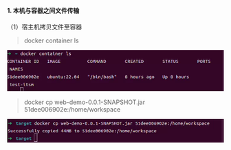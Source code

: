 #### 1. 本机与容器之间文件传输

（1）宿主机拷贝文件至容器

> docker container ls

![](../../../../assets/2023-11-08-19-33-08-image.png)

> docker cp web-demo-0.0.1-SNAPSHOT.jar 51dee006902e:/home/workspace

![](../../../../assets/2023-11-08-19-34-04-image.png)
